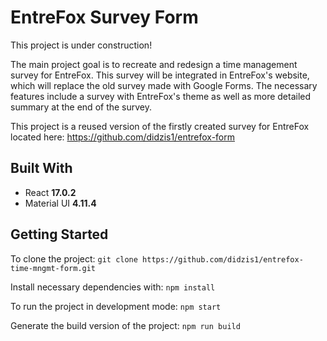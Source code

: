 # EntreFox Survey Form

This project is under construction!

The main project goal is to recreate and redesign a time management survey for EntreFox. This survey will be integrated in EntreFox's website, which will replace the old survey made with Google Forms. The necessary features include a survey with EntreFox's theme as well as more detailed summary at the end of the survey.

This project is a reused version of the firstly created survey for EntreFox located here: https://github.com/didzis1/entrefox-form

## Built With

-   React **17.0.2**
-   Material UI **4.11.4**

## Getting Started

To clone the project: `git clone https://github.com/didzis1/entrefox-time-mngmt-form.git`

Install necessary dependencies with: `npm install`

To run the project in development mode: `npm start`

Generate the build version of the project: `npm run build`
